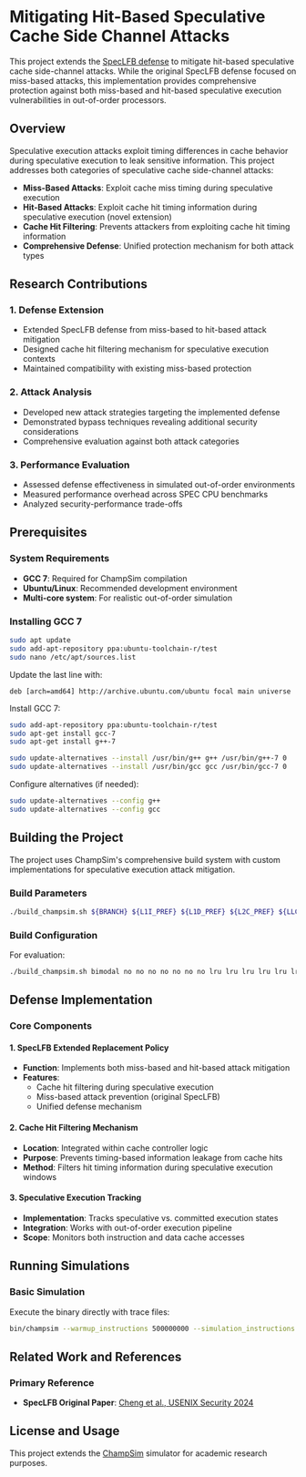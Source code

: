 # Mitigating Hit-Based Speculative Cache Side Channel Attacks

This project extends the [SpecLFB defense](https://www.usenix.org/system/files/sec24summer-prepub-556-cheng-xiaoyu.pdf) to mitigate hit-based speculative cache side-channel attacks. While the original SpecLFB defense focused on miss-based attacks, this implementation provides comprehensive protection against both miss-based and hit-based speculative execution vulnerabilities in out-of-order processors.

## Overview

Speculative execution attacks exploit timing differences in cache behavior during speculative execution to leak sensitive information. This project addresses both categories of speculative cache side-channel attacks:

- **Miss-Based Attacks**: Exploit cache miss timing during speculative execution
- **Hit-Based Attacks**: Exploit cache hit timing information during speculative execution (novel extension)
- **Cache Hit Filtering**: Prevents attackers from exploiting cache hit timing information
- **Comprehensive Defense**: Unified protection mechanism for both attack types

## Research Contributions

### 1. Defense Extension
- Extended SpecLFB defense from miss-based to hit-based attack mitigation
- Designed cache hit filtering mechanism for speculative execution contexts
- Maintained compatibility with existing miss-based protection

### 2. Attack Analysis
- Developed new attack strategies targeting the implemented defense
- Demonstrated bypass techniques revealing additional security considerations
- Comprehensive evaluation against both attack categories

### 3. Performance Evaluation
- Assessed defense effectiveness in simulated out-of-order environments
- Measured performance overhead across SPEC CPU benchmarks
- Analyzed security-performance trade-offs

## Prerequisites

### System Requirements

- **GCC 7**: Required for ChampSim compilation
- **Ubuntu/Linux**: Recommended development environment
- **Multi-core system**: For realistic out-of-order simulation

### Installing GCC 7

```bash
sudo apt update 
sudo add-apt-repository ppa:ubuntu-toolchain-r/test 
sudo nano /etc/apt/sources.list
```

Update the last line with:
```
deb [arch=amd64] http://archive.ubuntu.com/ubuntu focal main universe
```

Install GCC 7:
```bash
sudo add-apt-repository ppa:ubuntu-toolchain-r/test 
sudo apt-get install gcc-7 
sudo apt-get install g++-7 

sudo update-alternatives --install /usr/bin/g++ g++ /usr/bin/g++-7 0 
sudo update-alternatives --install /usr/bin/gcc gcc /usr/bin/gcc-7 0
```

Configure alternatives (if needed):
```bash
sudo update-alternatives --config g++ 
sudo update-alternatives --config gcc
```

## Building the Project

The project uses ChampSim's comprehensive build system with custom implementations for speculative execution attack mitigation.

### Build Parameters

```bash
./build_champsim.sh ${BRANCH} ${L1I_PREF} ${L1D_PREF} ${L2C_PREF} ${LLC_PREF} ${ITLB_PREF} ${DTLB_PREF} ${STLB_PREF} ${BTB_REPL} ${L1I_REPL} ${L1D_REPL} ${L2C_REPL} ${LLC_REPL} ${ITLB_REPL} ${DTLB_REPL} ${STLB_REPL} ${NUM_CORE} ${TAIL_NAME}
```

### Build Configuration

For  evaluation:
```bash
./build_champsim.sh bimodal no no no no no no no lru lru lru lru lru lru lru lru 2 no
```



## Defense Implementation

### Core Components

#### 1. SpecLFB Extended Replacement Policy
- **Function**: Implements both miss-based and hit-based attack mitigation
- **Features**: 
  - Cache hit filtering during speculative execution
  - Miss-based attack prevention (original SpecLFB)
  - Unified defense mechanism

#### 2. Cache Hit Filtering Mechanism
- **Location**: Integrated within cache controller logic
- **Purpose**: Prevents timing-based information leakage from cache hits
- **Method**: Filters hit timing information during speculative execution windows

#### 3. Speculative Execution Tracking
- **Implementation**: Tracks speculative vs. committed execution states
- **Integration**: Works with out-of-order execution pipeline
- **Scope**: Monitors both instruction and data cache accesses

## Running Simulations

### Basic Simulation

Execute the binary directly with trace files:

```bash
bin/champsim --warmup_instructions 500000000 --simulation_instructions 500000000 ~/path/to/traces/trace_name.champsimtrace.xz
```


## Related Work and References

### Primary Reference
- **SpecLFB Original Paper**: [Cheng et al., USENIX Security 2024](https://www.usenix.org/system/files/sec24summer-prepub-556-cheng-xiaoyu.pdf)

## License and Usage

This project extends the [ChampSim](https://github.com/ChampSim/ChampSim) simulator for academic research purposes. 
